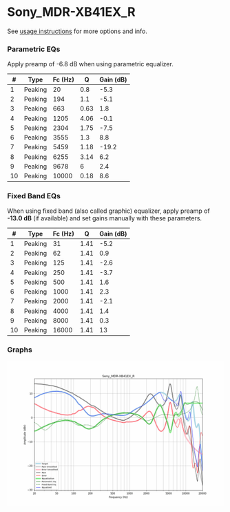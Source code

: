 # Sony_MDR-XB41EX_R
See [usage instructions](https://github.com/jaakkopasanen/AutoEq#usage) for more options and info.

### Parametric EQs
Apply preamp of -6.8 dB when using parametric equalizer.

|   # | Type    |   Fc (Hz) |    Q |   Gain (dB) |
|-----|---------|-----------|------|-------------|
|   1 | Peaking |        20 | 0.8  |        -5.3 |
|   2 | Peaking |       194 | 1.1  |        -5.1 |
|   3 | Peaking |       663 | 0.63 |         1.8 |
|   4 | Peaking |      1205 | 4.06 |        -0.1 |
|   5 | Peaking |      2304 | 1.75 |        -7.5 |
|   6 | Peaking |      3555 | 1.3  |         8.8 |
|   7 | Peaking |      5459 | 1.18 |       -19.2 |
|   8 | Peaking |      6255 | 3.14 |         6.2 |
|   9 | Peaking |      9678 | 6    |         2.4 |
|  10 | Peaking |     10000 | 0.18 |         8.6 |

### Fixed Band EQs
When using fixed band (also called graphic) equalizer, apply preamp of **-13.0 dB** (if available) and set gains manually with these parameters.

|   # | Type    |   Fc (Hz) |    Q |   Gain (dB) |
|-----|---------|-----------|------|-------------|
|   1 | Peaking |        31 | 1.41 |        -5.2 |
|   2 | Peaking |        62 | 1.41 |         0.9 |
|   3 | Peaking |       125 | 1.41 |        -2.6 |
|   4 | Peaking |       250 | 1.41 |        -3.7 |
|   5 | Peaking |       500 | 1.41 |         1.6 |
|   6 | Peaking |      1000 | 1.41 |         2.3 |
|   7 | Peaking |      2000 | 1.41 |        -2.1 |
|   8 | Peaking |      4000 | 1.41 |         1.4 |
|   9 | Peaking |      8000 | 1.41 |         0.3 |
|  10 | Peaking |     16000 | 1.41 |        13   |

### Graphs
![](./Sony_MDR-XB41EX_R.png)
